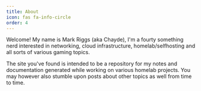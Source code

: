 ```yaml
---
title: About
icon: fas fa-info-circle
order: 4
---
```


Welcome! My name is Mark Riggs (aka Chayde), I'm a fourty something nerd interested in networking, cloud infrastructure, homelab/selfhosting and all sorts of various gaming topics. 

The site you've found is intended to be a repository for my notes and  documentation generated while working on various homelab projects. You may however also stumble upon posts about other topics as well from time to time. 

